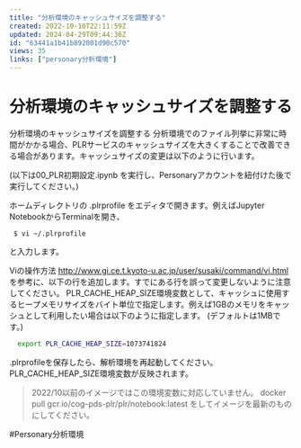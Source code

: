```yaml
---
title: "分析環境のキャッシュサイズを調整する"
created: 2022-10-10T22:11:59Z
updated: 2024-04-29T09:44:36Z
id: "63441a1b41b892001d90c570"
views: 35
links: ["personary分析環境"]
---
```


# 分析環境のキャッシュサイズを調整する

分析環境のキャッシュサイズを調整する
分析環境でのファイル列挙に非常に時間がかかる場合、PLRサービスのキャッシュサイズを大きくすることで改善できる場合があります。キャッシュサイズの変更は以下のように行います。

(以下は00_PLR初期設定.ipynb を実行し、Personaryアカウントを紐付けた後で実行してください。)

ホームディレクトリの .plrprofile をエディタで開きます。例えばJupyter NotebookからTerminalを開き、

```terminal
 $ vi ~/.plrprofile

```
と入力します。

Viの操作方法 http://www.gi.ce.t.kyoto-u.ac.jp/user/susaki/command/vi.html を参考に、以下の行を追加します。すでにある行を誤って変更しないように注意してください。
PLR_CACHE_HEAP_SIZE環境変数として、キャッシュに使用するヒープメモリサイズをバイト単位で指定します。例えば1GBのメモリをキャッシュとして利用したい場合は以下のように指定します。
(デフォルトは1MBです。)

```bash
  export PLR_CACHE_HEAP_SIZE=1073741824

```
.plrprofileを保存したら、解析環境を再起動してください。PLR_CACHE_HEAP_SIZE環境変数が反映されます。

> 2022/10以前のイメージではこの環境変数に対応していません。 docker pull gcr.io/cog-pds-plr/plr/notebook:latest をしてイメージを最新のものにしてください。

#Personary分析環境
